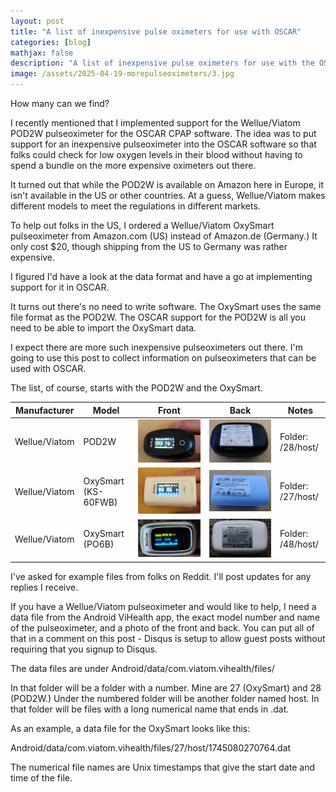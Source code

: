 ```yaml
---
layout: post
title: "A list of inexpensive pulse oximeters for use with OSCAR"
categories: [blog]
mathjax: false
description: "A list of inexpensive pulse oximeters for use with the OSCAR CPAP software"
image: /assets/2025-04-19-morepulseoximeters/3.jpg
---
```

How many can we find?

I recently mentioned that I implemented support for the Wellue/Viatom POD2W pulseoximeter for the OSCAR CPAP software.  The idea was to put support for an inexpensive pulseoximeter into the OSCAR software so that folks could check for low oxygen levels in their blood without having to spend a bundle on the more expensive oximeters out there.

It turned out that while the POD2W is available on Amazon here in Europe, it isn't available in the US or other countries.  At a guess, Wellue/Viatom makes different models to meet the regulations in different markets.

To help out folks in the US, I ordered a Wellue/Viatom OxySmart pulseoximeter from Amazon.com (US) instead of Amazon.de (Germany.)  It only cost $20, though shipping from the US to Germany was rather expensive.

I figured I'd have a look at the data format and have a go at implementing support for it in OSCAR.

It turns out there's no need to write software.  The OxySmart uses the same file format as the POD2W.  The OSCAR support for the POD2W is all you need to be able to import the OxySmart data.

I expect there are more such inexpensive pulseoximeters out there.  I'm going to use this post to collect information on pulseoximeters that can be used with OSCAR.

The list, of course, starts with the POD2W and the OxySmart.

|Manufacturer|Model|Front|Back|Notes|
|------------|-----|-----|----|-----|
|Wellue/Viatom|POD2W|![POD2W front](/assets/2025-04-19-morepulseoximeters/1.jpg)|![POD2W back](/assets/2025-04-19-morepulseoximeters/2.jpg)|Folder: /28/host/|
|Wellue/Viatom|OxySmart (KS-60FWB)|![OxySmart front](/assets/2025-04-19-morepulseoximeters/3.jpg)|![OxySmart back](/assets/2025-04-19-morepulseoximeters/4.jpg)|Folder: /27/host/|
|Wellue/Viatom|OxySmart (PO6B)|![OxySmart PO6B front](/assets/2025-04-19-morepulseoximeters/6.jpg)|![OxySmart PO6B back](/assets/2025-04-19-morepulseoximeters/5.jpg)|Folder: /48/host/|

I've asked for example files from folks on Reddit.  I'll post updates for any replies I receive.

If you have a Wellue/Viatom pulseoximeter and would like to help, I need a data file from the Android ViHealth app, the exact model number and name of the pulseoximeter, and a photo of the front and back.  You can put all of that in a comment on this post - Disqus is setup to allow guest posts without requiring that you signup to Disqus.

The data files are under Android/data/com.viatom.vihealth/files/

In that folder will be a folder with a number. Mine are 27 (OxySmart) and 28 (POD2W.) Under the numbered folder will be another folder named host. In that folder will be files with a long numerical name that ends in .dat.

As an example, a data file for the OxySmart looks like this: 

Android/data/com.viatom.vihealth/files/27/host/1745080270764.dat

The numerical file names are Unix timestamps that give the start date and time of the file. 

